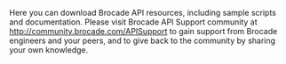 Here you can download Brocade API resources, including sample scripts and documentation. Please visit Brocade API Support community at http://community.brocade.com/APISupport  to gain support from Brocade engineers and your peers, and to give back to the community by sharing your own knowledge.
